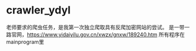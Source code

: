# crawler_ydyl
老师要求的爬虫任务，是我第一次独立爬取具有反爬加密网站的尝试。
是一带一路官网，https://www.yidaiyilu.gov.cn/xwzx/gnxw/189240.htm
所有程序在mainprogram里
